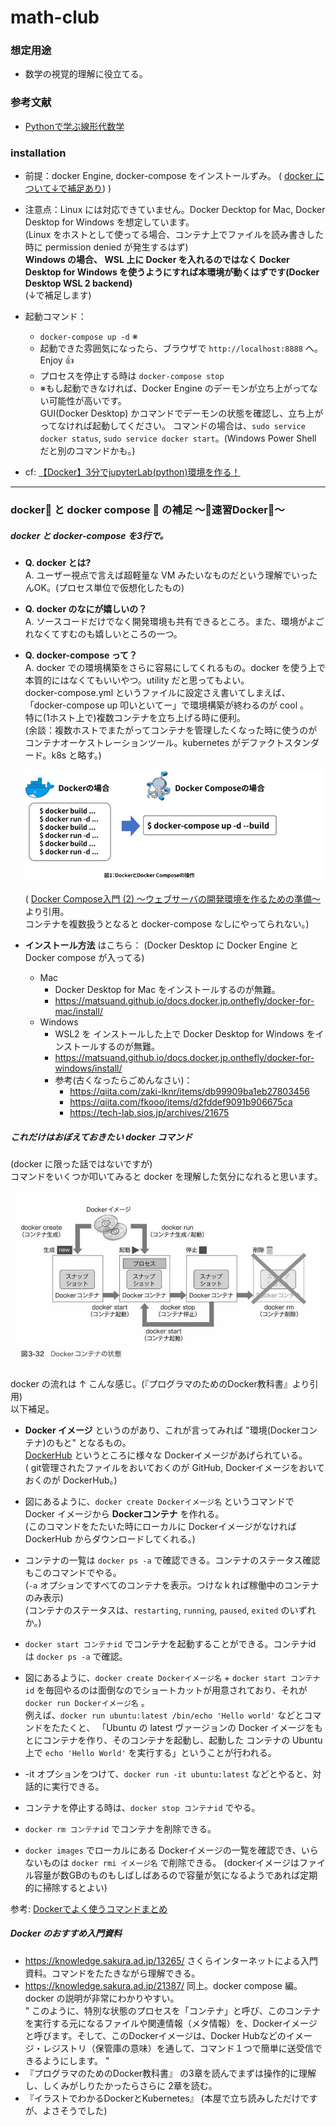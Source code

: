 # math-club

### 想定用途
- 数学の視覚的理解に役立てる。

### 参考文献
- [Pythonで学ぶ線形代数学](https://www.amazon.co.jp/dp/B08BP19MMK)


### installation

- 前提：docker Engine, docker-compose をインストールずみ。 ( [docker について↓で補足あり](#docker-%E3%81%A8-docker-compose--%E3%81%AE%E8%A3%9C%E8%B6%B3)) )

- 注意点：Linux には対応できていません。Docker Decktop for Mac, Docker Desktop for Windows を想定しています。  
 (Linux をホストとして使ってる場合、コンテナ上でファイルを読み書きした時に permission denied が発生するはず)  
 **Windows の場合、  WSL 上に Docker を入れるのではなく Docker Desktop for Windows を使うようにすれば本環境が動くはずです(Docker Desktop WSL 2 backend)**  
 (↓で補足します)
- 起動コマンド：
  - `docker-compose up -d` ※
  - 起動できた雰囲気になったら、ブラウザで `http://localhost:8888` へ。Enjoy 👍
  - プロセスを停止する時は `docker-compose stop`
  - ※もし起動できなければ、Docker Engine のデーモンが立ち上がってない可能性が高いです。  
  GUI(Docker Desktop) かコマンドでデーモンの状態を確認し、立ち上がってなければ起動してください。
  コマンドの場合は、`sudo service docker status`, `sudo service docker start`。(Windows Power Shell だと別のコマンドかも。)


- cf: [【Docker】3分でjupyterLab(python)環境を作る！](https://qiita.com/hgaiji/items/edf71435d0565257f980)


---

### docker🐳 と docker compose 🐙 の補足 ～🏃速習Docker🏃～
##### docker と docker-compose を3行で。

- **Q. docker とは?**  
A. ユーザー視点で言えば超軽量な VM みたいなものだという理解でいったんOK。(プロセス単位で仮想化したもの)
- **Q. docker のなにが嬉しいの？**  
A. ソースコードだけでなく開発環境も共有できるところ。また、環境がよごれなくてすむのも嬉しいところの一つ。
- **Q. docker-compose って？**  
A. docker での環境構築をさらに容易にしてくれるもの。docker を使う上で本質的にはなくてもいいやつ。utility だと思ってもよい。    
docker-compose.yml というファイルに設定さえ書いてしまえば、「docker-compose up 叩いといてー」で環境構築が終わるのが cool 。  
特に(1ホスト上で)複数コンテナを立ち上げる時に便利。  
(余談：複数ホストでまたがってコンテナを管理したくなった時に使うのがコンテナオーケストレーションツール。kubernetes がデファクトスタンダード。k8s と略す。)

  ![](./resources/docker-explained/dockervsdockercompose.png)

  ( [Docker Compose入門 (2) ～ウェブサーバの開発環境を作るための準備～](https://knowledge.sakura.ad.jp/23632/) より引用。  
  コンテナを複数扱うとなると docker-compose なしにやってられない。)


- **インストール方法** はこちら：
  (Docker Desktop に Docker Engine と Docker compose が入ってる)
  - Mac
    - Docker Desktop for Mac をインストールするのが無難。
    - https://matsuand.github.io/docs.docker.jp.onthefly/docker-for-mac/install/
  - Windows
    - WSL2 を インストールした上で Docker Desktop for Windows をインストールするのが無難。
    - https://matsuand.github.io/docs.docker.jp.onthefly/docker-for-windows/install/
    - 参考(古くなったらごめんなさい)：
      - https://qiita.com/zaki-lknr/items/db99909ba1eb27803456
      - https://qiita.com/fkooo/items/d2fddef9091b906675ca
      - https://tech-lab.sios.jp/archives/21675


##### これだけはおぼえておきたい docker コマンド
(docker に限った話ではないですが)  
コマンドをいくつか叩いてみると docker を理解した気分になれると思います。

![](./resources/docker-explained/docker-lifecycle.jpg)

docker の流れは ↑ こんな感じ。(『プログラマのためのDocker教科書』より引用)  
以下補足。

- **Docker イメージ** というのがあり、これが言ってみれば "環境(Dockerコンテナ)のもと" となるもの。  
[DockerHub](https://hub.docker.com/) というところに様々な Dockerイメージがあげられている。  
( git管理されたファイルをおいておくのが GitHub, Dockerイメージをおいておくのが DockerHub。)
- 図にあるように、`docker create Dockerイメージ名` というコマンドで Docker イメージから **Dockerコンテナ** を作れる。  
(このコマンドをたたいた時にローカルに Dockerイメージがなければ DockerHub からダウンロードしてくれる。)
- コンテナの一覧は `docker ps -a` で確認できる。コンテナのステータス確認もこのコマンドでやる。  
(`-a` オプションですべてのコンテナを表示。つけなｋれば稼働中のコンテナのみ表示)  
(コンテナのステータスは、`restarting`, `running`, `paused`, `exited` のいずれか。)

- `docker start コンテナid` でコンテナを起動することができる。コンテナid は `docker ps -a` で確認。
- 図にあるように、`docker create Dockerイメージ名` + `docker start コンテナid` を毎回やるのは面倒なのでショートカットが用意されており、それが `docker run Dockerイメージ名` 。  
例えば、`docker run ubuntu:latest /bin/echo 'Hello world'` などとコマンドをたたくと、
「Ubuntu の latest ヴァージョンの Docker イメージをもとにコンテナを作り、そのコンテナを起動し、起動した コンテナの Ubuntu 上で `echo 'Hello World'` を実行する」ということが行われる。
- -it オプションをつけて、`docker run -it ubuntu:latest` などとやると、対話的に実行できる。
- コンテナを停止する時は、`docker stop コンテナid` でやる。
- `docker rm コンテナid` でコンテナを削除できる。
- `docker images` でローカルにある Dockerイメージの一覧を確認でき、いらないものは `docker rmi イメージ名` で削除できる。
(dockerイメージはファイル容量が数GBのものもしばしばあるので容量が気になるようであれば定期的に掃除するとよい)


参考: [Dockerでよく使うコマンドまとめ](https://morizyun.github.io/docker/about-docker-command.html)

##### Docker のおすすめ入門資料
  - https://knowledge.sakura.ad.jp/13265/ さくらインターネットによる入門資料。コマンドをたたきながら理解できる。
  - https://knowledge.sakura.ad.jp/21387/ 同上。docker compose 編。docker の説明が非常にわかりやすい。  
  " このように、特別な状態のプロセスを「コンテナ」と呼び、このコンテナを実行する元になるファイルや関連情報（メタ情報）を、Dockerイメージと呼びます。そして、このDockerイメージは、Docker Hubなどのイメージ・レジストリ（保管庫の意味）を通して、コマンド１つで簡単に送受信できるようにします。 "
  - 『プログラマのためのDocker教科書』 の3章を読んでまずは操作的に理解し、しくみがしりたかったらさらに 2章を読む。
  - 『イラストでわかるDockerとKubernetes』 (本屋で立ち読みしただけですが、よさそうでした)